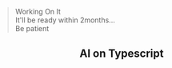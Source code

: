 > Working On It   
> It'll be ready within 2months...   
> Be patient   




<div align="center">

## AI on Typescript

</div>
